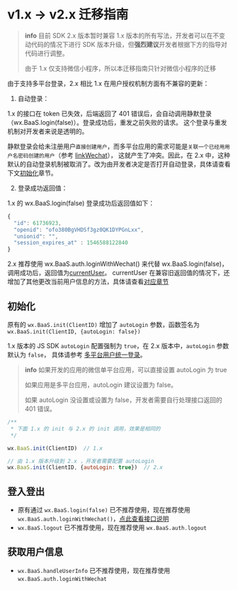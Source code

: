 # v1.x -> v2.x 迁移指南

> **info**
> 目前 SDK 2.x 版本暂时兼容 1.x 版本的所有写法，开发者可以在不变动代码的情况下进行 SDK 版本升级，但**强烈建议**开发者根据下方的指导对代码进行调整。
>
> 由于 1.x 仅支持微信小程序，所以本迁移指南只针对微信小程序的迁移

由于支持多平台登录，2.x 相比 1.x 在用户授权机制方面有不兼容的更新：

1. 自动登录：

  1.x 的接口在 token 已失效，后端返回了 401 错误后，会自动调用静默登录（wx.BaaS.login(false)）。登录成功后，重发之前失败的请求。
  这个登录与重发机制对开发者来说是透明的。

  静默登录会给未注册用户`直接创建用户`，而多平台应用的需求可能是`关联一个已经用用户名密码创建的用户`（参考 [linkWechat](/js-sdk/wechat/signin-signout.html#关联微信小程序)），
  这就产生了冲突。因此，在 2.x 中，这种默认的自动登录机制被取消了。改为由开发者决定是否打开自动登录，具体请查看下文[初始化](#初始化)章节。

2. 登录成功返回值：

  1.x 的 wx.BaaS.login(false) 登录成功后返回值如下：

  ```js
  {
    "id": 61736923,
    "openid": "ofo380BgVHDSf3gz0QK1DYPGnLxx",
    "unionid": "",
    "session_expires_at" : 1546588122840
  }
  ```

  2.x 推荐使用 wx.BaaS.auth.loginWithWechat() 来代替 wx.BaaS.login(false)，调用成功后，返回值为[currentUser](/js-sdk/account.md)。
  currentUser 在兼容旧返回值的情况下，还增加了其他更改当前用户信息的方法，具体请查看[对应章节](/js-sdk/account.md)

## 初始化
原有的 `wx.BaaS.init(ClientID)` 增加了 `autoLogin` 参数，函数签名为 `wx.BaaS.init(ClientID, {autoLogin: false})`

1.x 版本的 JS SDK `autoLogin` 配置强制为 `true`，在 2.x 版本中，`autoLogin` 参数默认为 `false`，
具体请参考 [多平台用户统一登录](./wechat/signin-signout.md#多平台用户统一登录)。

> **info**
> 如果开发的应用的微信单平台应用，可以直接设置 autoLogin 为 true
>
> 如果应用是多平台应用，autoLogin 建议设置为 false。
>
> 如果 autoLogin 没设置或设置为 false，开发者需要自行处理接口返回的 401 错误。

```javascript
/**
 * 下面 1.x 的 init 与 2.x 的 init 调用，效果是相同的
 */

wx.BaaS.init(ClientID)  // 1.x

// 由 1.x 版本升级到 2.x ，开发者需要配置 autoLogin
wx.BaaS.init(ClientID, {autoLogin: true})  // 2.x
```

## 登入登出

- 原有通过 `wx.BaaS.login(false)` 已不推荐使用，现在推荐使用 `wx.BaaS.auth.loginWithWechat()`，[点此查看接口说明](./account.md)
- `wx.BaaS.logout` 已不推荐使用，现在推荐使用 `wx.BaaS.auth.logout`

## 获取用户信息
- `wx.BaaS.handleUserInfo` 已不推荐使用，现在推荐使用 `wx.BaaS.auth.loginWithWechat`
